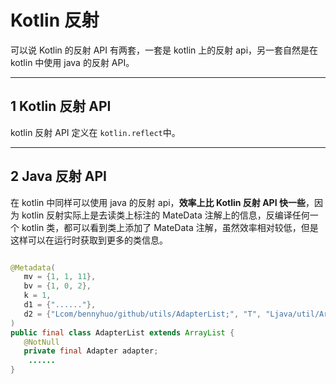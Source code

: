 # Kotlin 反射

可以说 Kotlin 的反射 API 有两套，一套是 kotlin 上的反射 api，另一套自然是在 kotlin 中使用 java 的反射 API。

---
## 1 Kotlin 反射 API

kotlin 反射 API 定义在 `kotlin.reflect`中。

---
## 2 Java 反射 API

在 kotlin 中同样可以使用 java 的反射 api，**效率上比 Kotlin 反射 API 快一些**，因为 kotlin 反射实际上是去读类上标注的 MateData 注解上的信息，反编译任何一个 kotlin 类，都可以看到类上添加了 MateData 注解，虽然效率相对较低，但是这样可以在运行时获取到更多的类信息。

```java

@Metadata(
   mv = {1, 1, 11},
   bv = {1, 0, 2},
   k = 1,
   d1 = {"......"},
   d2 = {"Lcom/bennyhuo/github/utils/AdapterList;", "T", "Ljava/util/ArrayList;", "Lkotlin/collections/ArrayList;", "adapter", "Landroid/support/v7/widget/RecyclerView$Adapter;", "(Landroid/support/v7/widget/RecyclerView$Adapter;)V", "getAdapter", "()Landroid/support/v7/widget/RecyclerView$Adapter;", "add", "", "element", "(Ljava/lang/Object;)Z", "", "index", "", "(ILjava/lang/Object;)V", "addAll", "elements", "", "clear", "remove", "removeAll", "removeAt", "(I)Ljava/lang/Object;", "removeRange", "fromIndex", "toIndex", "set", "(ILjava/lang/Object;)Ljava/lang/Object;", "update", "production sources for module app"}
)
public final class AdapterList extends ArrayList {
   @NotNull
   private final Adapter adapter;
    ......
}
```

